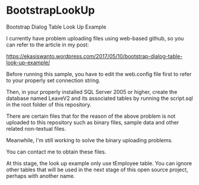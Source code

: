 # BootstrapLookUp
Bootstrap Dialog Table Look Up Example

I currently have problem uploading files using web-based github, so you can refer to the article in my post:

https://ekasiswanto.wordpress.com/2017/05/10/bootstrap-dialog-table-look-up-example/

Before running this sample, you have to edit the web.config file first to refer to your properly set connection string.

Then, in your properly installed SQL Server 2005 or higher, create the database named LeaveV2 and its associated tables by running the script.sql in the root folder of this repository.

There are certain files that for the reason of the above problem is not uploaded to this repository such as binary files, sample data and other related non-textual files.

Meanwhile, I'm still working to solve the binary uploading problems.

You can contact me to obtain these files.

At this stage, the look up example only use tEmployee table. You can ignore other tables that will be used in the next stage of this open source project, perhaps with another name.
